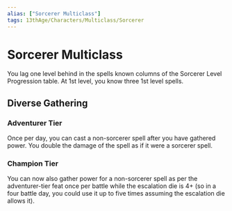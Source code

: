 ```yaml
---
alias: ["Sorcerer Multiclass"]
tags: 13thAge/Characters/Multiclass/Sorcerer
---
```

# Sorcerer Multiclass

You lag one level behind in the spells known columns of the Sorcerer Level Progression table. At 1st level, you know three 1st level spells.

## Diverse Gathering

### Adventurer Tier

Once per day, you can cast a non-sorcerer spell after you have gathered power. You double the damage of the spell as if it were a sorcerer spell.

### Champion Tier

You can now also gather power for a non-sorcerer spell as per the adventurer-tier feat once per battle while the escalation die is 4+ (so in a four battle day, you could use it up to five times assuming the escalation die allows it).
